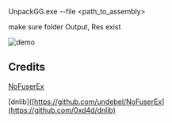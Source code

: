 UnpackGG.exe --file <path_to_assembly>

make sure folder Output, Res exist


![demo](https://github.com/01Xyris/UnpackGG/assets/169553099/fc25279b-08ea-47e3-979e-7ba5cc526a16)

## Credits
[NoFuserEx](https://github.com/undebel/NoFuserEx) 

[dnlib]([https://github.com/undebel/NoFuserEx](https://github.com/0xd4d/dnlib)

